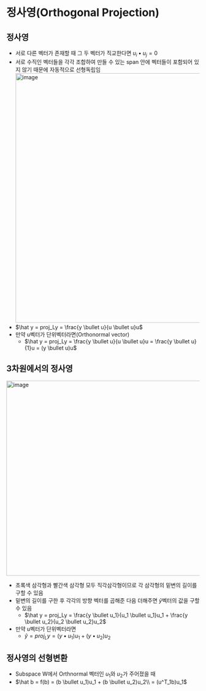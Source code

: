 # 정사영(Orthogonal Projection)

## 정사영

- 서로 다른 벡터가 존재할 때 그 두 벡터가 직교한다면 $u_i \bullet u_j = 0$
- 서로 수직인 벡터들을 각각 조합하여 만들 수 있는 span 안에 벡터들이 포함되어 있지 않기 때문에 자동적으로 선형독립임
<img width="650" alt="image" src="https://github.com/y100861/Linear_Algebra/assets/107607076/8225a54a-1aa5-463d-b277-340a65901592"> <br/>
- $\hat y = proj_Ly = \frac{y \bullet u}{u \bullet u}u$
- 만약 u벡터가 단위벡터라면(Orthonormal vector)
  - $\hat y = proj_Ly = \frac{y \bullet u}{u \bullet u}u = \frac{y \bullet u}{1}u = (y \bullet u)u$


## 3차원에서의 정사영
<img width="508" alt="image" src="https://github.com/y100861/Linear_Algebra/assets/107607076/012b2b40-7742-48a6-b98a-63a6933889fc"> <br/>
- 초록색 삼각형과 빨간색 삼각형 모두 직각삼각형이므로 각 삼각형의 밑변의 길이를 구할 수 있음
- 밑변의 길이를 구한 후 각각의 방향 벡터를 곱해준 다음 더해주면 $\hat y$벡터의 값을 구할 수 있음
  - $\hat y = proj_Ly = \frac{y \bullet u_1}{u_1 \bullet u_1}u_1 + \frac{y \bullet u_2}{u_2 \bullet u_2}u_2$
- 만약 u벡터가 단위벡터라면
  - $\hat y = proj_Ly = (y \bullet u_1)u_1 + (y \bullet u_2)u_2$


## 정사영의 선형변환
- Subspace W에서 Orthnormal 벡터인 $u_1$와 $u_2$가 주어졌을 때
- $\hat b = f(b) = (b \bullet u_1)u_1 + (b \bullet u_2)u_2\\
          = (u^T_1b)u_1$
